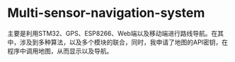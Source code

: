 # Multi-sensor-navigation-system
主要是利用STM32、GPS、ESP8266、Web端以及移动端进行路线导航。在其中，涉及到多种算法，以及多个模块的联合，同时，我申请了地图的API密钥，在程序中调用地图，从而显示以及导航。
